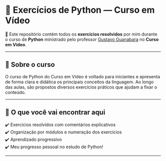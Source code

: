 # 🐍 Exercícios de Python — Curso em Vídeo

📘 Este repositório contém todos os **exercícios resolvidos** por mim durante o curso de **Python** ministrado pelo professor [Gustavo Guanabara](https://www.youtube.com/watch?v=S9uPNppGsGo&list=PLvE-ZAFRgX8hnECDn1v9HNTI71veL3oW0&index=2) no **Curso em Vídeo**.

---

## 🚀 Sobre o curso

O curso de Python do Curso em Vídeo é voltado para iniciantes e apresenta de forma clara e didática os principais conceitos da linguagem. Ao longo das aulas, são propostos diversos exercícios práticos que ajudam a fixar o conteúdo.

---

## 🧠 O que você vai encontrar aqui

✔️ Exercícios resolvidos com comentários explicativos  
✔️ Organização por módulos e numeração dos exercícios  
✔️ Aprendizado progressivo  
✔️ Meu progresso pessoal no estudo de Python!

---
